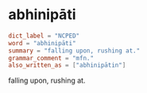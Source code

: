 # abhinipāti

``` toml
dict_label = "NCPED"
word = "abhinipāti"
summary = "falling upon, rushing at."
grammar_comment = "mfn."
also_written_as = ["abhinipātin"]
```

falling upon, rushing at.

